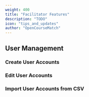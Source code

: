```yaml
---
weight: 400
title: "Facilitator Features"
description: "TODO"
icon: "tips_and_updates"
author: "OpenCourseMatch"
---
```


## User Management

### Create User Accounts

### Edit User Accounts

### Import User Accounts from CSV
